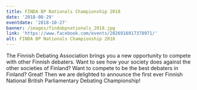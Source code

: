 ```yaml
---
title: FINDA BP Nationals Championship 2018
date: '2018-08-29'
eventdate: '2018-10-27'
banner: /images/findabpnationals_2018.jpg
link: 'https://www.facebook.com/events/2026916917378971/'
alt: FINDA BP Nationals Championship 2018
---
```

The Finnish Debating Association brings you a new opportunity to compete with other Finnish debaters. Want to see how your society does against the other societies of Finland? Want to compete to be the best debaters in Finland? Great! Then we are delighted to announce the first ever Finnish National British Parliamentary Debating Championship!
